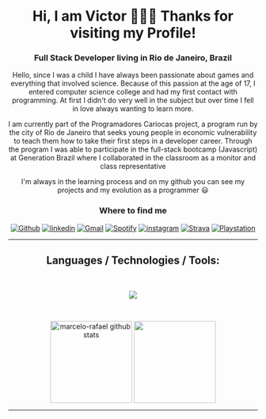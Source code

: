 <div align="center">

# Hi, I am Victor 👨🏻‍💻 Thanks for visiting my Profile!

### Full Stack Developer living in Rio de Janeiro, Brazil

Hello, since I was a child I have always been passionate about games and everything that involved science. Because of this passion at the age of 17, I entered computer science college and had my first contact with programming. At first I didn't do very well in the subject but over time I fell in love always wanting to learn more.

I am currently part of the Programadores Cariocas project, a program run by the city of Rio de Janeiro that seeks young people in economic vulnerability to teach them how to take their first steps in a developer career. Through the program I was able to participate in the full-stack bootcamp (Javascript) at Generation Brazil where I collaborated in the classroom as a monitor and class representative

I'm always in the learning process and on my github you can see my projects and my evolution as a programmer 😃

### Where to find me
  
[![Github](https://img.shields.io/badge/GitHub-100000?style=for-the-badge&logo=github&logoColor=white)](https://github.com/Anttonino)
[![linkedin](https://img.shields.io/badge/linkedin-0A66C2?style=for-the-badge&logo=linkedin&logoColor=white)](https://www.linkedin.com/in/victor-antonino-085175210/) 
[![Gmail](https://img.shields.io/badge/Gmail-D14836?style=for-the-badge&logo=gmail&logoColor=white)](mailto:victor.antonino12@gmail.com)
[![Spotify](https://img.shields.io/badge/Spotify-1ED760?&style=for-the-badge&logo=spotify&logoColor=white)](https://open.spotify.com/user/ye3vzobk38hksrcztoe0eb59r)
[![instagram](https://img.shields.io/badge/Instagram-E4405F?style=for-the-badge&logo=instagram&logoColor=white)](https://www.instagram.com/victor_antonino__/)
[![Strava](https://img.shields.io/badge/Strava-FC4C02?style=for-the-badge&logo=strava&logoColor=white)](https://www.strava.com/athletes/62692246)
[![Playstation](https://img.shields.io/badge/PlayStation-003791?style=for-the-badge&logo=playstation&logoColor=white)](https://psnprofiles.com/Victor-Antheos)

</div>

---
<h2 align="center">Languages / Technologies / Tools:</h2>
  </br>
  <div align="center">
  <p align="center">
  <a href="https://skillicons.dev">
    <img src="https://skillicons.dev/icons?i=c,javascript,typescript,html,css,git,github,nodejs,express,nest,mysql,react,figma,vscode " />
  </a>
</p>
  </div>
  </br>
  
   <p align="center">
     <img 
       align="center" 
       height="165"
       src="https://github-readme-stats.vercel.app/api?username=Anttonino&show_icons=true&include_all_commits=true&theme=tokyonight" alt="marcelo-rafael github stats" 
     />
     <img 
       align="center" 
       height="165"
       src="https://github-readme-stats.vercel.app/api/top-langs/?username=Anttonino&layout=compact&theme=tokyonight" 
     />
  </p>

---
